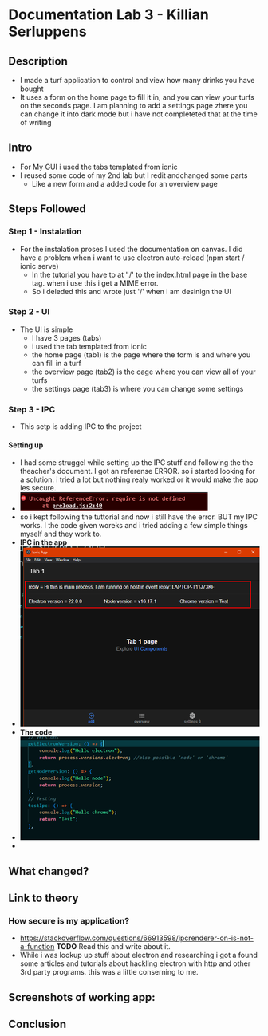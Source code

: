 # Documentation Lab 3 - Killian Serluppens

## Description
- I made a turf application to control and view how many drinks you have bought
- It uses a form on the home page to fill it in, and you can view your turfs on the seconds page. I am planning to add a settings page zhere you can change it into dark mode but i have not completeted that at the time of writing

## Intro
- For My GUI i used the tabs templated from ionic
- I reused some code of my 2nd lab but I redit andchanged some parts
  - Like a new form and a added code for an overview page

## Steps Followed

### Step 1 - Instalation
- For the instalation proses I used the documentation on canvas. I did have a problem when i want to use electron auto-reload (npm start / ionic serve)
  - In the tutorial you have to at './' to the index.html page in the base tag. when i use this i get a MIME error. 
  - So i deleded this and wrote just '/' when i am desinign the UI

### Step 2 - UI
- The UI is simple
  - I have 3 pages (tabs)
  - i used the tab templated from ionic
  - the home page (tab1) is the page where the form is and where you can fill in a turf
  - the overview page (tab2) is the oage where you can view all of your turfs
  - the settings page (tab3) is where you can change some settings

### Step 3 - IPC 
- This setp is adding IPC to the project
#### Setting up
  - I had some struggel while setting up the IPC stuff and following the the theacher's document. I got an referense ERROR. so i started looking for a solution. i tried a lot but nothing realy worked or it would make the app les secure.
  - ![errorscreen](img/referenceError.png)
  - so i kept following the tuttorial and now i still have the error. BUT my IPC works. I the code given woreks and i tried adding a few simple things myself and they work to. <br>
  - **IPC in the app**
  - ![uiIpc](img/IPC_testUI.png)
  - **The code**
  - ![codeIpc](img/IPC_testCode.png)
- 


## What changed?

## Link to theory
### How secure is my application?
  - https://stackoverflow.com/questions/66913598/ipcrenderer-on-is-not-a-function
  **TODO** Read this and write about it.
  - While i was lookup up stuff about electron and researching i got a found some articles and tutorials about hackling electron with http and other 3rd party programs. this was a little conserning to me.

## Screenshots of working app:

## Conclusion